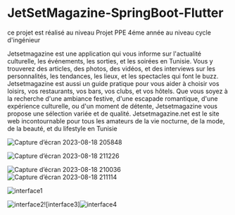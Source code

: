 # JetSetMagazine-SpringBoot-Flutter
ce projet est réalisé  au niveau Projet PPE   4éme année    au niveau cycle d'ingénieur 

Jetsetmagazine est une application qui vous informe sur l'actualité culturelle, les événements, les sorties, et les soirées en Tunisie. 
Vous y trouverez des articles, des photos, des vidéos, et des interviews sur les personnalités, les tendances, les lieux, et les spectacles qui font le buzz. 
Jetsetmagazine est aussi un guide pratique pour vous aider à choisir vos loisirs, vos restaurants, vos bars, vos clubs, et vos hôtels. 
Que vous soyez à la recherche d'une ambiance festive, d'une escapade romantique, d'une expérience culturelle, ou d'un moment de détente, Jetsetmagazine vous propose 
une sélection variée et de qualité. Jetsetmagazine.net est le site web incontournable pour tous les amateurs de la vie nocturne, de la mode, de la beauté, et du
lifestyle en Tunisie
 

 
 
 ![Capture d’écran 2023-08-18 205848](https://github.com/Aym2016/JetSetMagazine-SpringBoot-Flutter/assets/42209140/a590ddce-1b15-4123-aee1-04150445854e)




![Capture d’écran 2023-08-18 211226](https://github.com/Aym2016/JetSetMagazine-SpringBoot-Flutter/assets/42209140/91c252e5-2752-4371-aee3-0f9fdef5dc2a)






![Capture d’écran 2023-08-18 210036](https://github.com/Aym2016/JetSetMagazine-SpringBoot-Flutter/assets/42209140/089620ce-f550-460e-8405-1fe473bb57d9)
![Capture d’écran 2023-08-18 211114](https://github.com/Aym2016/JetSetMagazine-SpringBoot-Flutter/assets/42209140/0aecfb95-c9d0-4672-a9ce-619c70f7b27f)




![interface1](https://github.com/Aym2016/JetSetMagazine-SpringBoot-Flutter/assets/42209140/156b85ac-07de-4102-937f-1cb50640c94c)




![interface2](https://github.com/Aym2016/JetSetMagazine-SpringBoot-Flutter/assets/42209140/081ed348-9980-4ff1-b566-268009931a90)![interface3]![interface4](https://github.com/Aym2016/JetSetMagazine-SpringBoot-Flutter/assets/42209140/6d2a3557-1c49-45f2-bdbd-7c4645265595)













